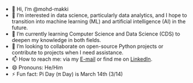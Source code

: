 - 👋 Hi, I’m @mohd-makki
- 👀  I’m interested in data science, particularly data analytics, and I hope to transition into machine learning (ML) and artificial intelligence (AI) in the future.
- 🌱 I’m currently learning Computer Science and Data Science (CDS) to deepen my knowledge in both fields.
- 💞️ I’m looking to collaborate on open-source Python projects or contribute to projects when I need assistance.
- 📫 How to reach me: via my [E-mail](mailto:mohd.maky@gmail.com) or find me on [LinkedIn](https://www.linkedin.com/in/mohamed-ahmed-68810910). 
- 😄 Pronouns: He/Him
- ⚡ Fun fact: Pi Day (π Day) is March 14th (3/14)

<!---
mohd-makki/mohd-makki is a ✨ special ✨ repository because its `README.md` (this file) appears on your GitHub profile.
You can click the Preview link to take a look at your changes.
--->
